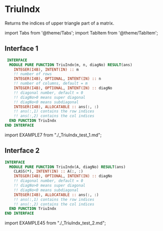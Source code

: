 # TriuIndx

Returns the indices of upper triangle part of a matrix.

import Tabs from '@theme/Tabs';
import TabItem from '@theme/TabItem';

## Interface 1

<Tabs>
<TabItem value="interface" label="܀ Interface" default>

```fortran
 INTERFACE
  MODULE PURE FUNCTION TriuIndx(m, n, diagNo) RESULT(ans)
    INTEGER(I4B), INTENT(IN) :: m
    !! number of rows
    INTEGER(I4B), OPTIONAL, INTENT(IN) :: n
    !! number of columns, default = m
    INTEGER(I4B), OPTIONAL, INTENT(IN) :: diagNo
    !! diagonal number, default = 0
    !! diagNo>0 means super diagonal
    !! diagNo<0 means subdiagonal
    INTEGER(I4B), ALLOCATABLE :: ans(:, :)
    !! ans(:,1) contains the row indices
    !! ans(:,2) contains the col indices
  END FUNCTION TriuIndx
END INTERFACE
```

</TabItem>

<TabItem value="example" label="️܀ See example">

import EXAMPLE7 from "./_TriuIndx_test_1.md";

<EXAMPLE7 />

</TabItem>

<TabItem value="close" label="↢ ">

</TabItem>
</Tabs>

## Interface 2

<Tabs>
<TabItem value="interface" label="܀ Interface" default>

```fortran
INTERFACE
  MODULE PURE FUNCTION TriuIndx(A, diagNo) RESULT(ans)
    CLASS(*), INTENT(IN) :: A(:, :)
    INTEGER(I4B), OPTIONAL, INTENT(IN) :: diagNo
    !! diagonal number, default = 0
    !! diagNo>0 means super diagonal
    !! diagNo<0 means subdiagonal
    INTEGER(I4B), ALLOCATABLE :: ans(:, :)
    !! ans(:,1) contains the row indices
    !! ans(:,2) contains the col indices
  END FUNCTION TriuIndx
END INTERFACE
```

</TabItem>

<TabItem value="example" label="️܀ See example">

import EXAMPLE45 from "./_TriuIndx_test_2.md";

<EXAMPLE45 />

</TabItem>

<TabItem value="close" label="↢ ">

</TabItem>
</Tabs>
